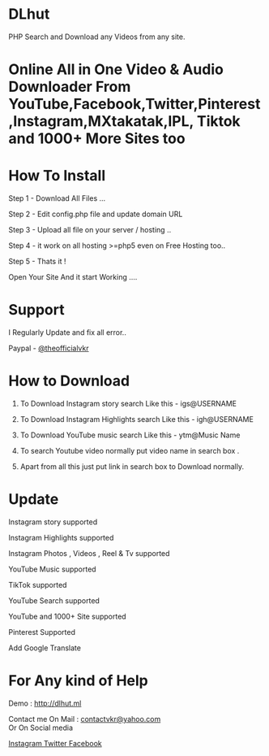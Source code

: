 # DLhut 

PHP Search and Download any Videos from any site.

# Online All in One Video & Audio Downloader From YouTube,Facebook,Twitter,Pinterest,Instagram,MXtakatak,IPL, Tiktok and 1000+ More Sites too

# How To Install 

Step 1 - Download All Files ...

Step 2 - Edit config.php file and update domain URL

Step 3 - Upload all file on your server / hosting ..

Step 4 - it work on all hosting >=php5 even on Free Hosting too..

Step 5 - Thats it !

Open Your Site And it start Working ....

# Support

I Regularly Update and fix all error..
<script type="text/javascript" src="https://cdnjs.buymeacoffee.com/1.0.0/button.prod.min.js" data-name="bmc-button" data-slug="theofficialvkr" data-color="#BD5FFF" data-emoji=""  data-font="Cookie" data-text="Buy me a coffee" data-outline-color="#000000" data-font-color="#ffffff" data-coffee-color="#FFDD00" ></script>
Paypal - <a href="https://paypal.me/theofficialvkr"> @theofficialvkr </a>

# How to Download 
    
1. To Download Instagram story search Like this - igs@USERNAME
    
2. To Download Instagram Highlights search Like this - igh@USERNAME 
    
3. To Download YouTube music search Like this - ytm@Music Name
    
4. To search Youtube video normally put video name in search box .   
    
5. Apart from all this just put link in search box to Download normally.
   
   
   
# Update

Instagram story supported

Instagram Highlights supported

Instagram Photos , Videos , Reel & Tv supported

YouTube Music supported


TikTok supported


YouTube Search supported

YouTube and 1000+ Site supported

Pinterest Supported
 
Add Google Translate



# For Any kind of Help 

Demo : http://dlhut.ml

Contact me On Mail      : contactvkr@yahoo.com  
Or On Social media 

<a href="https://instagram.com/theofficialvkr"> 
Instagram </a>

<a href="https://twitter.com/theofficialvkr"> 
Twitter </a><a href="https://facebook.com/theofficialvkr"> 
Facebook </a>
